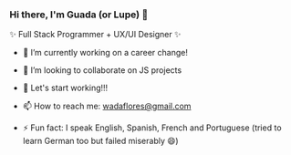 ### Hi there, I'm Guada (or Lupe) 👋
✨ Full Stack Programmer + UX/UI Designer ✨

<!--
**wadaflores/wadaflores** is a ✨ _special_ ✨ repository because its `README.md` (this file) appears on your GitHub profile.

Here are some ideas to get you started:-->

- 🔭 I’m currently working on a career change!
<!-- 🌱 I've just finished learning Full Stack Programming-->
- 👯 I’m looking to collaborate on JS projects
<!-- hola -->
- 🏁 Let's start working!!!
<!-- 🤔 I’m looking for help with JS
- 💬 Ask me about ...-->
<!-- hola -->

- 📫 How to reach me: wadaflores@gmail.com
<!--  Pronouns: ...-->
- ⚡ Fun fact: I speak English, Spanish, French and Portuguese (tried to learn German too but failed miserably 😄)
